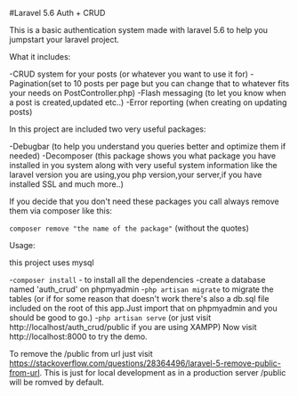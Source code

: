 #Laravel 5.6 Auth + CRUD

This is a basic authentication system made with laravel 5.6 to help you jumpstart your laravel project.

What it includes:

-CRUD system for your posts (or whatever you want to use it for)
-Pagination(set to 10 posts per page but you can change that to whatever fits your needs on PostController.php)
-Flash messaging (to let you know when a post is created,updated etc..)
-Error reporting (when creating on updating posts)

In this project are included two very useful packages:

-Debugbar (to help you understand you queries better and optimize them if needed)
-Decomposer (this package shows you what package you have installed in you system along with very useful system information like the laravel version you are using,you php version,your server,if you have installed SSL and much more..)

If you decide that you don't need these packages you call always remove them via composer like this:

`composer remove "the name of the package"` (without the quotes)

Usage:

this project uses mysql

-`composer install` - to install all the dependencies
-create a database named 'auth_crud' on phpmyadmin
-`php artisan migrate` to migrate the tables (or if for some reason that doesn't work there's also a db.sql file included on the root of this app.Just import that on phpmyadmin and you should be good to go.)
-`php artisan serve` (or just visit http://localhost/auth_crud/public if you are using XAMPP)
Now visit http://localhost:8000 to try the demo.

To remove the /public from url just visit https://stackoverflow.com/questions/28364496/laravel-5-remove-public-from-url.
This is just for local development as in a production server /public will be romved by default.